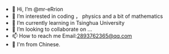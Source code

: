 - 👋 Hi, I’m @mr-eRrion
- 👀 I’m interested in coding ， physics and a bit of mathematics
- 🌱 I’m currently learning in Tsinghua University
- 💞️ I’m looking to collaborate on ...
- 📫 How to reach me Email:2893762365@qq.com
- 👣 I'm from Chinese.

<!---
mr-eRrion/mr-eRrion is a ✨ special ✨ repository because its `README.md` (this file) appears on your GitHub profile.
You can click the Preview link to take a look at your changes.
--->
